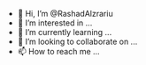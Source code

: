 - 👋 Hi, I’m @RashadAlzrariu
- 👀 I’m interested in ...
- 🌱 I’m currently learning ...
- 💞️ I’m looking to collaborate on ...
- 📫 How to reach me ...

<!---
RashadAlzrariu/RashadAlzrariu is a ✨ special ✨ repository because its `README.md` (this file) appears on your GitHub profile.
You can click the Preview link to take a look at your changes.
--->

